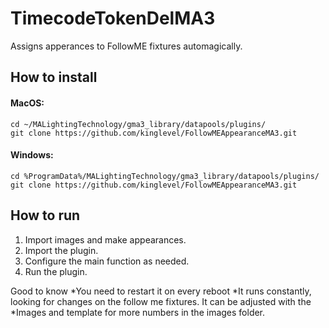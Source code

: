 # TimecodeTokenDelMA3

Assigns apperances to FollowME fixtures automagically.


## How to install
#### MacOS:
```
cd ~/MALightingTechnology/gma3_library/datapools/plugins/
git clone https://github.com/kinglevel/FollowMEAppearanceMA3.git
```

#### Windows:
```
cd %ProgramData%/MALightingTechnology/gma3_library/datapools/plugins/
git clone https://github.com/kinglevel/FollowMEAppearanceMA3.git
```

## How to run

1. Import images and make appearances.
2. Import the plugin.
3. Configure the main function as needed.
4. Run the plugin. 


Good to know
*You need to restart it on every reboot
*It runs constantly, looking for changes on the follow me fixtures. It can be adjusted with the
*Images and template for more numbers in the images folder.